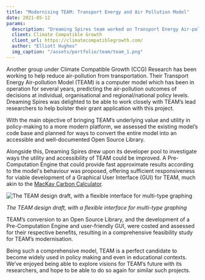 ```yaml
---
title: "Modernising TEAM: Transport Energy and Air Pollution Model"
date: 2021-05-12
params:
  description: "Dreaming Spires team worked on Transport Energy Air-pollution Model (TEAM), a computer model for predicting air-pollution outcomes of policies at individual, organisational, regional and national policies. The team worked on building a comprehensive open-source library around the model and conducted a comprehensive feasibility study on building a GUI and improving the computational performance of the model."
  client: Climate Compatible Growth
  client_url: https://climatecompatiblegrowth.com/
  author: "Elliott Hughes"
  img_caption: "/assets/portfolio/team/team_1.png"
---
```


Another group under Climate Compatible Growth (CCG) Research has been working to help reduce air-pollution from transportation.
Their Transport Energy Air-pollution Model (TEAM) is a computer model which has been in operation for several years, predicting the air-pollution outcomes of decisions at individual, organisational and regional/national policy levels.
Dreaming Spires was delighted to be able to work closely with TEAM’s lead researchers to help bolster their grant application with this project.

With the main objective of bringing TEAM’s underlying value and utility in policy-making to a more modern platform, we assessed the existing model’s code base and planned for ways to convert the entire model into an accessible and well-documented Open Source Library.

Alongside this, Dreaming Spires drew upon its developer pool to investigate ways the utility and accessibility of TEAM could be improved.
A Pre-Computation Engine that could provide fast approximate results according to the model's behaviour was proposed, offering sufficient responsiveness for viable development of a Graphical User Interface (GUI) for TEAM, much akin to the [MacKay Carbon Calculator](https://mackaycarboncalculator.beis.gov.uk/overview/emissions-and-primary-energy-consumption).

<img src="/assets/portfolio/team/team_1.png" alt="The TEAM design draft, with a flexible interface for multi-type graphing">

_The TEAM design draft, with a flexible interface for multi-type graphing_

TEAM’s conversion to an Open Source Library, and the development of a Pre-Computation Engine and user-friendly GUI, were costed and assessed for their respective benefits, resulting in a comprehensive feasibility study for TEAM’s modernisation.

Being such a comprehensive model, TEAM is a perfect candidate to become widely used in policy making and even in educational contexts.
We’ve enjoyed being able to explore visions for TEAM’s future with its researchers, and hope to be able to do so again for similar such projects.
